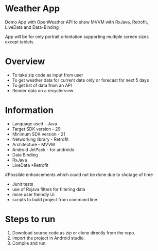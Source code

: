 # Weather App
Demo App with OpenWeather API to show MVVM with RxJava, Retrofit, LiveData and Data-Binding

App will be for only portrait orientation supporting multiple screen sizes except tablets.

 
# Overview
* To take zip code as input from user 
* To get weather data for current date only or forecast for next 5 days
* To get list of data from an API
* Render data on a recyclerview 


# Information

* Language used - Java
* Target SDK version - 29
* Minimum SDK version - 21
* Networking library - Retrofit
* Architecture - MVVM
* Android JetPack - for androidx
* Data Binding
* RxJava
* LiveData
*Retrofit

#Possible enhancements which could not be done due to shotage of time

* Junit tests
* use of Rxjava filters for filtering data
* more user freindly Ui
* scripts to build project from command line.


# Steps to run
1. Download source code as zip or clone directly from the repo.
2. Import the project in Android studio.
3. Compile and run. 
